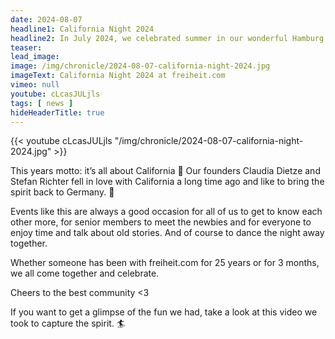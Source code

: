 ```yaml
---
date: 2024-08-07
headline1: California Night 2024
headline2: In July 2024, we celebrated summer in our wonderful Hamburg Hub!
teaser:
lead_image:
image: /img/chronicle/2024-08-07-california-night-2024.jpg
imageText: California Night 2024 at freiheit.com
vimeo: null
youtube: cLcasJULjls
tags: [ news ]
hideHeaderTitle: true
---
```


{{< youtube cLcasJULjls "/img/chronicle/2024-08-07-california-night-2024.jpg" >}}

This years motto: it’s all about California 🎉
Our founders Claudia Dietze and Stefan Richter fell in love with California a long time ago and like to bring the spirit back to Germany. 🌴

Events like this are always a good occasion for all of us to get to know each other more, for senior members to meet the newbies and for everyone to enjoy time and talk about old stories. And of course to dance the night away together.

Whether someone has been with freiheit.com for 25 years or for 3 months, we all come together and celebrate.

Cheers to the best community <3

If you want to get a glimpse of the fun we had, take a look at this video we took to capture the spirit. 🏄
